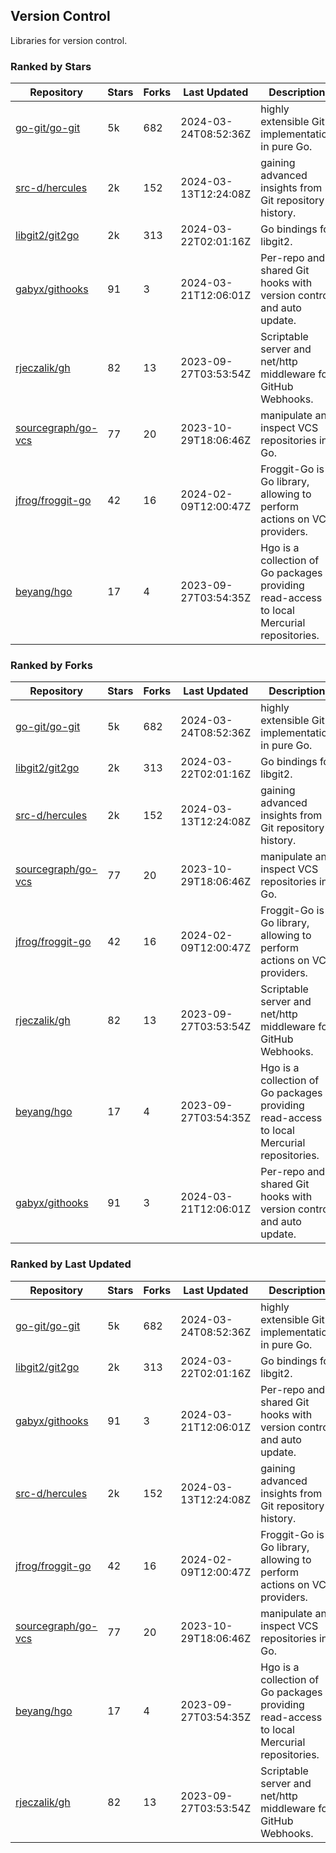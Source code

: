 ## Version Control

Libraries for version control.

### Ranked by Stars

| Repository | Stars | Forks | Last Updated | Description | 
|------------|-------|-------|--------------|-------------|
| [go-git/go-git](https://github.com/go-git/go-git) | 5k | 682 | 2024-03-24T08:52:36Z |  highly extensible Git implementation in pure Go. |
| [src-d/hercules](https://github.com/src-d/hercules) | 2k | 152 | 2024-03-13T12:24:08Z |  gaining advanced insights from Git repository history. |
| [libgit2/git2go](https://github.com/libgit2/git2go) | 2k | 313 | 2024-03-22T02:01:16Z |  Go bindings for libgit2. |
| [gabyx/githooks](https://github.com/gabyx/githooks) | 91 | 3 | 2024-03-21T12:06:01Z |  Per-repo and shared Git hooks with version control and auto update. |
| [rjeczalik/gh](https://github.com/rjeczalik/gh) | 82 | 13 | 2023-09-27T03:53:54Z |  Scriptable server and net/http middleware for GitHub Webhooks. |
| [sourcegraph/go-vcs](https://github.com/sourcegraph/go-vcs) | 77 | 20 | 2023-10-29T18:06:46Z |  manipulate and inspect VCS repositories in Go. |
| [jfrog/froggit-go](https://github.com/jfrog/froggit-go) | 42 | 16 | 2024-02-09T12:00:47Z |  Froggit-Go is a Go library, allowing to perform actions on VCS providers. |
| [beyang/hgo](https://github.com/beyang/hgo) | 17 | 4 | 2023-09-27T03:54:35Z |  Hgo is a collection of Go packages providing read-access to local Mercurial repositories. |

### Ranked by Forks

| Repository | Stars | Forks | Last Updated | Description | 
|------------|-------|-------|--------------|-------------|
| [go-git/go-git](https://github.com/go-git/go-git) | 5k | 682 | 2024-03-24T08:52:36Z |  highly extensible Git implementation in pure Go. |
| [libgit2/git2go](https://github.com/libgit2/git2go) | 2k | 313 | 2024-03-22T02:01:16Z |  Go bindings for libgit2. |
| [src-d/hercules](https://github.com/src-d/hercules) | 2k | 152 | 2024-03-13T12:24:08Z |  gaining advanced insights from Git repository history. |
| [sourcegraph/go-vcs](https://github.com/sourcegraph/go-vcs) | 77 | 20 | 2023-10-29T18:06:46Z |  manipulate and inspect VCS repositories in Go. |
| [jfrog/froggit-go](https://github.com/jfrog/froggit-go) | 42 | 16 | 2024-02-09T12:00:47Z |  Froggit-Go is a Go library, allowing to perform actions on VCS providers. |
| [rjeczalik/gh](https://github.com/rjeczalik/gh) | 82 | 13 | 2023-09-27T03:53:54Z |  Scriptable server and net/http middleware for GitHub Webhooks. |
| [beyang/hgo](https://github.com/beyang/hgo) | 17 | 4 | 2023-09-27T03:54:35Z |  Hgo is a collection of Go packages providing read-access to local Mercurial repositories. |
| [gabyx/githooks](https://github.com/gabyx/githooks) | 91 | 3 | 2024-03-21T12:06:01Z |  Per-repo and shared Git hooks with version control and auto update. |

### Ranked by Last Updated

| Repository | Stars | Forks | Last Updated | Description | 
|------------|-------|-------|--------------|-------------|
| [go-git/go-git](https://github.com/go-git/go-git) | 5k | 682 | 2024-03-24T08:52:36Z |  highly extensible Git implementation in pure Go. |
| [libgit2/git2go](https://github.com/libgit2/git2go) | 2k | 313 | 2024-03-22T02:01:16Z |  Go bindings for libgit2. |
| [gabyx/githooks](https://github.com/gabyx/githooks) | 91 | 3 | 2024-03-21T12:06:01Z |  Per-repo and shared Git hooks with version control and auto update. |
| [src-d/hercules](https://github.com/src-d/hercules) | 2k | 152 | 2024-03-13T12:24:08Z |  gaining advanced insights from Git repository history. |
| [jfrog/froggit-go](https://github.com/jfrog/froggit-go) | 42 | 16 | 2024-02-09T12:00:47Z |  Froggit-Go is a Go library, allowing to perform actions on VCS providers. |
| [sourcegraph/go-vcs](https://github.com/sourcegraph/go-vcs) | 77 | 20 | 2023-10-29T18:06:46Z |  manipulate and inspect VCS repositories in Go. |
| [beyang/hgo](https://github.com/beyang/hgo) | 17 | 4 | 2023-09-27T03:54:35Z |  Hgo is a collection of Go packages providing read-access to local Mercurial repositories. |
| [rjeczalik/gh](https://github.com/rjeczalik/gh) | 82 | 13 | 2023-09-27T03:53:54Z |  Scriptable server and net/http middleware for GitHub Webhooks. |

